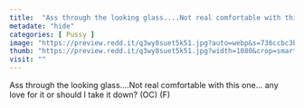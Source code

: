 ```yaml
---
title:  "Ass through the looking glass....Not real comfortable with this one... any love for it or should I take it down? (OC) (F)"
metadate: "hide"
categories: [ Pussy ]
image: "https://preview.redd.it/q3wy8suet5k51.jpg?auto=webp&s=736ccbc3b52f0283d6f0f802c420095243936fd9"
thumb: "https://preview.redd.it/q3wy8suet5k51.jpg?width=1080&crop=smart&auto=webp&s=b7769d2343391a3fe085daa94ef264a8d224e833"
visit: ""
---
```

Ass through the looking glass....Not real comfortable with this one... any love for it or should I take it down? (OC) (F)
